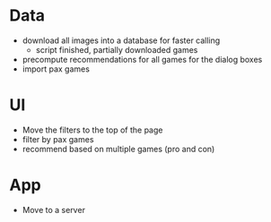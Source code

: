 # Data
- download all images into a database for faster calling
    - script finished, partially downloaded games
- precompute recommendations for all games for the dialog boxes
- import pax games


# UI 
- Move the filters to the top of the page
- filter by pax games 
- recommend based on multiple games (pro and con)

# App
- Move to a server